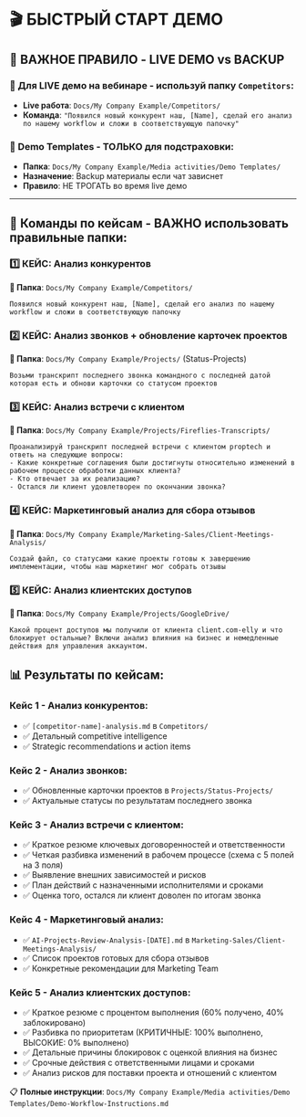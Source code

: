 # 🎬 БЫСТРЫЙ СТАРТ ДЕМО

## 🚨 **ВАЖНОЕ ПРАВИЛО - LIVE DEMO vs BACKUP**

### **📁 Для LIVE демо на вебинаре - используй папку `Competitors`**:
- **Live работа**: `Docs/My Company Example/Competitors/` 
- **Команда**: `"Появился новый конкурент наш, [Name], сделай его анализ по нашему workflow и сложи в соответствующую папочку"`

### **📁 Demo Templates - ТОЛЬКО для подстраховки**:
- **Папка**: `Docs/My Company Example/Media activities/Demo Templates/`
- **Назначение**: Backup материалы если чат зависнет
- **Правило**: НЕ ТРОГАТЬ во время live демо

---

## 🎯 **Команды по кейсам - ВАЖНО использовать правильные папки:**

### 1️⃣ **КЕЙС: Анализ конкурентов**
**📁 Папка**: `Docs/My Company Example/Competitors/`
```
Появился новый конкурент наш, [Name], сделай его анализ по нашему workflow и сложи в соответствующую папочку
```

### 2️⃣ **КЕЙС: Анализ звонков + обновление карточек проектов**
**📁 Папка**: `Docs/My Company Example/Projects/` (Status-Projects)
```
Возьми транскрипт последнего звонка командного с последней датой которая есть и обнови карточки со статусом проектов
```

### 3️⃣ **КЕЙС: Анализ встречи с клиентом**
**📁 Папка**: `Docs/My Company Example/Projects/Fireflies-Transcripts/`
```
Проанализируй транскрипт последней встречи с клиентом proptech и ответь на следующие вопросы:
- Какие конкретные соглашения были достигнуты относительно изменений в рабочем процессе обработки данных клиента?
- Кто отвечает за их реализацию?
- Остался ли клиент удовлетворен по окончании звонка?
```

### 4️⃣ **КЕЙС: Маркетинговый анализ для сбора отзывов**
**📁 Папка**: `Docs/My Company Example/Marketing-Sales/Client-Meetings-Analysis/`
```
Создай файл, со статусами какие проекты готовы к завершению имплементации, чтобы наш маркетинг мог собрать отзывы
```

### 5️⃣ **КЕЙС: Анализ клиентских доступов**
**📁 Папка**: `Docs/My Company Example/Projects/GoogleDrive/`
```
Какой процент доступов мы получили от клиента client.com-elly и что блокирует остальные? Включи анализ влияния на бизнес и немедленные действия для управления аккаунтом.
```

## 📊 **Результаты по кейсам:**

### **Кейс 1 - Анализ конкурентов**:
- ✅ `[competitor-name]-analysis.md` в `Competitors/`
- ✅ Детальный competitive intelligence
- ✅ Strategic recommendations и action items

### **Кейс 2 - Анализ звонков**:
- ✅ Обновленные карточки проектов в `Projects/Status-Projects/`
- ✅ Актуальные статусы по результатам последнего звонка

### **Кейс 3 - Анализ встречи с клиентом**:
- ✅ Краткое резюме ключевых договоренностей и ответственности
- ✅ Четкая разбивка изменений в рабочем процессе (схема с 5 полей на 3 поля)
- ✅ Выявление внешних зависимостей и рисков
- ✅ План действий с назначенными исполнителями и сроками
- ✅ Оценка того, остался ли клиент доволен по итогам звонка

### **Кейс 4 - Маркетинговый анализ**:
- ✅ `AI-Projects-Review-Analysis-[DATE].md` в `Marketing-Sales/Client-Meetings-Analysis/`
- ✅ Список проектов готовых для сбора отзывов
- ✅ Конкретные рекомендации для Marketing Team

### **Кейс 5 - Анализ клиентских доступов**:
- ✅ Краткое резюме с процентом выполнения (60% получено, 40% заблокировано)
- ✅ Разбивка по приоритетам (КРИТИЧНЫЕ: 100% выполнено, ВЫСОКИЕ: 0% выполнено)
- ✅ Детальные причины блокировок с оценкой влияния на бизнес
- ✅ Срочные действия с ответственными лицами и сроками
- ✅ Анализ рисков для поставки проекта и отношений с клиентом

📋 **Полные инструкции**: `Docs/My Company Example/Media activities/Demo Templates/Demo-Workflow-Instructions.md`
